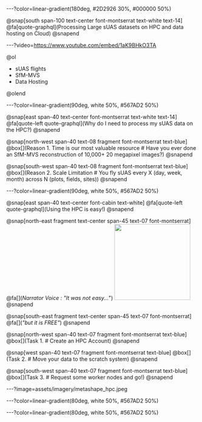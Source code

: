 ---?color=linear-gradient(180deg, #2D2926 30%, #000000 50%)

@snap[south span-100 text-center font-montserrat text-white text-14]
@fa[quote-graphql](Processing Large sUAS datasets on HPC and data hosting on Cloud)
@snapend


---?video=https://www.youtube.com/embed/1aK9BHkO3TA

@ol

- sUAS flights 
- SfM-MVS
- Data Hosting

@olend

---?color=linear-gradient(90deg, white 50%, #567AD2 50%)

@snap[east span-40 text-center font-montserrat text-white text-14]
@fa[quote-left quote-graphql](Why do I need to process my sUAS data on the HPC?)
@snapend

@snap[north-west span-40 text-08 fragment font-montserrat text-blue]
@box[](Reason 1. Time is our most valuable resource # Have you ever done an SfM-MVS reconstruction of 10,000+ 20 megapixel images?)
@snapend

@snap[south-west span-40 text-08 fragment font-montserrat text-blue]
@box[](Reason 2. Scale Limitation # You fly sUAS every X (day, week, month) across N (plots, fields, sites))
@snapend

---?color=linear-gradient(90deg, white 50%, #567AD2 50%)

@snap[east span-40 text-center font-cabin text-white]
@fa[quote-left quote-graphql](Using the HPC is easy!)
@snapend

@snap[north-east fragment text-center span-45 text-07 font-montserrat]
@fa[](*Narrator Voice : "It was not easy...*")
<img src="https://media.giphy.com/media/3oriNNwSR4ET5zd0xq/giphy.gif" height="200">
@snapend

@snap[south-east fragment text-center span-45 text-07 font-montserrat]
@fa[](*"but it is _FREE_"*)
@snapend

@snap[north-west span-40 text-07 fragment font-montserrat text-blue]
@box[](Task 1. # Create an HPC Account)
@snapend

@snap[west span-40 text-07 fragment font-montserrat text-blue]
@box[](Task 2.  # Move your data to the scratch system)
@snapend

@snap[south-west span-40 text-07 fragment font-montserrat text-blue]
@box[](Task 3. # Request some worker nodes and go!)
@snapend

---?image=assets/imagery/metashape_hpc.jpeg



---?color=linear-gradient(80deg, white 50%, #567AD2 50%)




---?color=linear-gradient(80deg, white 50%, #567AD2 50%)
